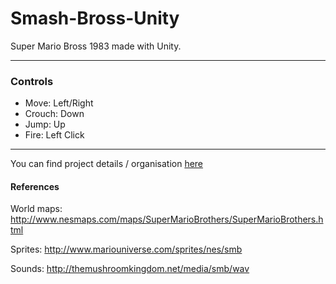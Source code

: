# Smash-Bross-Unity

Super Mario Bross 1983 made with Unity.

***
### Controls
* Move: Left/Right
* Crouch: Down
* Jump: Up
* Fire: Left Click

***
You can find project details / organisation <a href="https://weak-muenster-142.notion.site/d75ccbd471934164abc945832b5b758d?v=6523d9f4ad7243828ab9af736874bba7&pvs=4" target="_blank">here</a>

#### References
World maps: http://www.nesmaps.com/maps/SuperMarioBrothers/SuperMarioBrothers.html

Sprites: http://www.mariouniverse.com/sprites/nes/smb

Sounds: http://themushroomkingdom.net/media/smb/wav